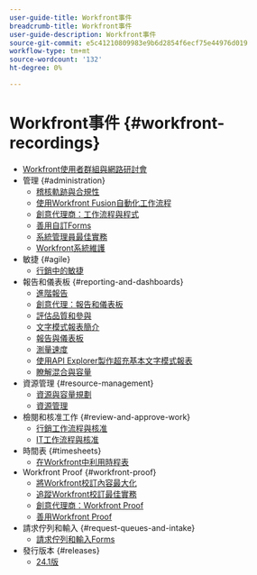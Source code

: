 ```yaml
---
user-guide-title: Workfront事件
breadcrumb-title: Workfront事件
user-guide-description: Workfront事件
source-git-commit: e5c41210809983e9b6d2854f6ecf75e44976d019
workflow-type: tm+mt
source-wordcount: '132'
ht-degree: 0%

---
```



# Workfront事件 {#workfront-recordings}

+ [Workfront使用者群組與網路研討會](overview.md)
+ 管理 {#administration}
   + [稽核軌跡與合規性](user-groups/audit-trails-and-compliance.md)
   + [使用Workfront Fusion自動化工作流程](user-groups/automating-workflows-with-workfront-fusion.md)
   + [創意代理商：工作流程與程式](user-groups/creative-agencies-workflows-and-process.md)
   + [善用自訂Forms](user-groups/leveraging-custom-forms.md)
   + [系統管理員最佳實務](user-groups/system-admin-best-practices.md)
   + [Workfront系統維護](user-groups/workfront-system-maintenance.md)
+ 敏捷 {#agile}
   + [行銷中的敏捷](user-groups/agile-in-marketing.md)
+ 報告和儀表板 {#reporting-and-dashboards}
   + [進階報告](user-groups/advanced-reporting.md)
   + [創意代理：報告和儀表板](user-groups/creative-agencies-reporting-and-dashboards.md)
   + [評估品質和參與](webinars/gauging-quality-and-engagement.md)
   + [文字模式報表簡介](webinars/introduction-to-text-mode-reporting.md)
   + [報告與儀表板](user-groups/reporting-and-dashboards.md)
   + [測量速度](webinars/measuring-velocity.md)
   + [使用API Explorer製作超充基本文字模式報表](webinars/supercharge-basic-text-mode-reporting-using-the-api-explorer.md)
   + [瞭解混合與容量](webinars/understanding-mix-and-capacity.md)
+ 資源管理 {#resource-management}
   + [資源與容量規劃](user-groups/resource-and-capacity-planning.md)
   + [資源管理](user-groups/resource-management.md)
+ 檢閱和核准工作 {#review-and-approve-work}
   + [行銷工作流程與核准](user-groups/marketing-workflows-and-approvals.md)
   + [IT工作流程與核准](user-groups/it-workflows-and-approvals.md)
+ 時間表 {#timesheets}
   + [在Workfront中利用時程表](user-groups/utilizing-timesheets-in-workfront.md)
+ Workfront Proof {#workfront-proof}
   + [將Workfront校訂內容最大化](webinars/best-practices-to-maximize-workfront-proof.md)
   + [追蹤Workfront校訂最佳實務](webinars/follow-up-to-workfront-proof-best-practices.md)
   + [創意代理商：Workfront Proof](user-groups/creative-agencies-workfront-proof.md)
   + [善用Workfront Proof](user-groups/leveraging-workfront-proof.md)
+ 請求佇列和輸入 {#request-queues-and-intake}
   + [請求佇列和輸入Forms](user-groups/request-queues-and-intake-forms.md)
+ 發行版本 {#releases}
   + [24.1版](webinars/24-1-release-webinar.md)